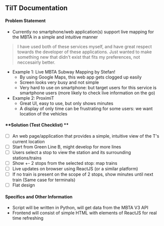 ## TilT Documentation

#### **Problem Statement**

- Currently no smartphone/web application(s) support live mapping for the MBTA in a simple and intuitive manner

> I have used both of these services myself, and have great respect towards the developer of these applications. Just wanted to make something new that didn't exist that fits my preferences, not neccesairly better.

- Example 1: Live MBTA Subway Mapping by Stefan!
  - By using Google Maps, this web app gets clogged up easily
  - Screen looks very busy and not simple
  - Very hard to use on smartphone: but target users for this service is smartphone users (more likely to check live information on the go)
- Example 2: ProximiT
  - Great UI, easy to use, but only shows minutes
  - A display of only time can be frustrating for some users: we want location of the vehicles

#### **Solution (Test Checklist) **

- [ ] An web page/application that provides a simple, intuitive view of the T's current location
- [ ] Start from Green Line B, might develop for more lines
- [ ] Users select a stop to view the station and its surrounding stations/trains
- [ ] Show +- 2 stops from the selected stop: map trains
- [ ] Live updates on browser using ReactJS (or a similar platform)
- [ ] If no train is present on the scope of 2 stops, show minutes until next train (Same case for terminals)
- [ ] Flat design

#### **Specifics and Other Information**

- Script will be written in Python, will get data from the MBTA V3 API
- Frontend will consist of simple HTML with elements of ReactJS for real time refreshing
